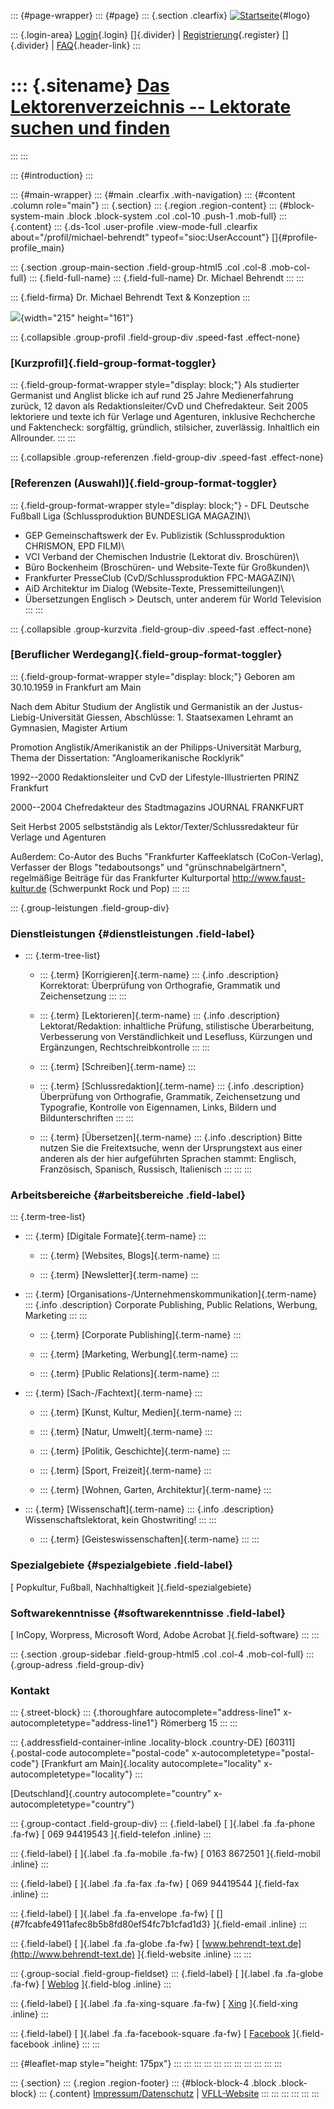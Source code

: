 ::: {#page-wrapper}
::: {#page}
::: {.section .clearfix}
[![Startseite](https://www.lektoren.de/sites/default/files/VfLL_logo.jpg)](/ "Startseite"){#logo}

::: {.login-area}
[Login](/user){.login} []{.divider} \|
[Registrierung](/user/register){.register} []{.divider} \|
[FAQ](/faq-page){.header-link}
:::

::: {.sitename}
[Das Lektorenverzeichnis -- Lektorate suchen und finden](/ "Startseite")
========================================================================
:::
:::

::: {#introduction}
:::

::: {#main-wrapper}
::: {#main .clearfix .with-navigation}
::: {#content .column role="main"}
::: {.section}
::: {.region .region-content}
::: {#block-system-main .block .block-system .col .col-10 .push-1 .mob-full}
::: {.content}
::: {.ds-1col .user-profile .view-mode-full .clearfix about="/profil/michael-behrendt" typeof="sioc:UserAccount"}
[]{#profile-profile_main}

::: {.section .group-main-section .field-group-html5 .col .col-8 .mob-col-full}
::: {.field-full-name}
::: {.field-full-name}
Dr. Michael Behrendt
:::
:::

::: {.field-firma}
Dr. Michael Behrendt Text & Konzeption
:::

![](https://www.lektoren.de/sites/default/files/styles/profile-image-full/public/users/profile_img/foto_michael_behrendt.jpg?itok=jCZE8lpP){width="215"
height="161"}

::: {.collapsible .group-profil .field-group-div .speed-fast .effect-none}
### [Kurzprofil]{.field-group-format-toggler}

::: {.field-group-format-wrapper style="display: block;"}
Als studierter Germanist und Anglist blicke ich auf rund 25 Jahre
Medienerfahrung zurück, 12 davon als Redaktionsleiter/CvD und
Chefredakteur. Seit 2005 lektoriere und texte ich für Verlage und
Agenturen, inklusive Rechcherche und Faktencheck: sorgfältig, gründlich,
stilsicher, zuverlässig. Inhaltlich ein Allrounder.
:::
:::

::: {.collapsible .group-referenzen .field-group-div .speed-fast .effect-none}
### [Referenzen (Auswahl)]{.field-group-format-toggler}

::: {.field-group-format-wrapper style="display: block;"}
\- DFL Deutsche Fußball Liga (Schlussproduktion BUNDESLIGA MAGAZIN)\
- GEP Gemeinschaftswerk der Ev. Publizistik (Schlussproduktion CHRISMON,
EPD FILM)\
- VCI Verband der Chemischen Industrie (Lektorat div. Broschüren)\
- Büro Bockenheim (Broschüren- und Website-Texte für Großkunden)\
- Frankfurter PresseClub (CvD/Schlussproduktion FPC-MAGAZIN)\
- AiD Architektur im Dialog (Website-Texte, Pressemitteilungen)\
- Übersetzungen Englisch \> Deutsch, unter anderem für World Television
:::
:::

::: {.collapsible .group-kurzvita .field-group-div .speed-fast .effect-none}
### [Beruflicher Werdegang]{.field-group-format-toggler}

::: {.field-group-format-wrapper style="display: block;"}
Geboren am 30.10.1959 in Frankfurt am Main

Nach dem Abitur Studium der Anglistik und Germanistik an der
Justus-Liebig-Universität Giessen, Abschlüsse: 1. Staatsexamen Lehramt
an Gymnasien, Magister Artium

Promotion Anglistik/Amerikanistik an der Philipps-Universität Marburg,
Thema der Dissertation: \"Angloamerikanische Rocklyrik\"

1992--2000 Redaktionsleiter und CvD der Lifestyle-Illustrierten PRINZ
Frankfurt

2000--2004 Chefredakteur des Stadtmagazins JOURNAL FRANKFURT

Seit Herbst 2005 selbstständig als Lektor/Texter/Schlussredakteur für
Verlage und Agenturen

Außerdem: Co-Autor des Buchs \"Frankfurter Kaffeeklatsch (CoCon-Verlag),
Verfasser der Blogs \"tedaboutsongs\" und \"grünschnabelgärtnern\",
regelmäßige Beiträge für das Frankfurter Kulturportal
<http://www.faust-kultur.de> (Schwerpunkt Rock und Pop)
:::
:::

::: {.group-leistungen .field-group-div}
### Dienstleistungen {#dienstleistungen .field-label}

-   ::: {.term-tree-list}
    -   ::: {.term}
        [Korrigieren]{.term-name}
        ::: {.info .description}
        Korrektorat: Überprüfung von Orthografie, Grammatik und
        Zeichensetzung
        :::
        :::

    -   ::: {.term}
        [Lektorieren]{.term-name}
        ::: {.info .description}
        Lektorat/Redaktion: inhaltliche Prüfung, stilistische
        Überarbeitung, Verbesserung von Verständlichkeit und Lesefluss,
        Kürzungen und Ergänzungen, Rechtschreibkontrolle
        :::
        :::

    -   ::: {.term}
        [Schreiben]{.term-name}
        :::

    -   ::: {.term}
        [Schlussredaktion]{.term-name}
        ::: {.info .description}
        Überprüfung von Orthografie, Grammatik, Zeichensetzung und
        Typografie, Kontrolle von Eigennamen, Links, Bildern und
        Bildunterschriften
        :::
        :::

    -   ::: {.term}
        [Übersetzen]{.term-name}
        ::: {.info .description}
        Bitte nutzen Sie die Freitextsuche, wenn der Ursprungstext aus
        einer anderen als der hier aufgeführten Sprachen stammt:
        Englisch, Französisch, Spanisch, Russisch, Italienisch
        :::
        :::
    :::

### Arbeitsbereiche {#arbeitsbereiche .field-label}

::: {.term-tree-list}
-   ::: {.term}
    [Digitale Formate]{.term-name}
    :::

    -   ::: {.term}
        [Websites, Blogs]{.term-name}
        :::

    -   ::: {.term}
        [Newsletter]{.term-name}
        :::

-   ::: {.term}
    [Organisations-/Unternehmenskommunikation]{.term-name}
    ::: {.info .description}
    Corporate Publishing, Public Relations, Werbung, Marketing
    :::
    :::

    -   ::: {.term}
        [Corporate Publishing]{.term-name}
        :::

    -   ::: {.term}
        [Marketing, Werbung]{.term-name}
        :::

    -   ::: {.term}
        [Public Relations]{.term-name}
        :::

-   ::: {.term}
    [Sach-/Fachtext]{.term-name}
    :::

    -   ::: {.term}
        [Kunst, Kultur, Medien]{.term-name}
        :::

    -   ::: {.term}
        [Natur, Umwelt]{.term-name}
        :::

    -   ::: {.term}
        [Politik, Geschichte]{.term-name}
        :::

    -   ::: {.term}
        [Sport, Freizeit]{.term-name}
        :::

    -   ::: {.term}
        [Wohnen, Garten, Architektur]{.term-name}
        :::

-   ::: {.term}
    [Wissenschaft]{.term-name}
    ::: {.info .description}
    Wissenschaftslektorat, kein Ghostwriting!
    :::
    :::

    -   ::: {.term}
        [Geisteswissenschaften]{.term-name}
        :::
:::

### Spezialgebiete {#spezialgebiete .field-label}

[ Popkultur, Fußball, Nachhaltigkeit ]{.field-spezialgebiete}

### Softwarekenntnisse {#softwarekenntnisse .field-label}

[ InCopy, Worpress, Microsoft Word, Adobe Acrobat ]{.field-software}
:::
:::

::: {.section .group-sidebar .field-group-html5 .col .col-4 .mob-col-full}
::: {.group-adress .field-group-div}
### Kontakt

::: {.street-block}
::: {.thoroughfare autocomplete="address-line1" x-autocompletetype="address-line1"}
Römerberg 15
:::
:::

::: {.addressfield-container-inline .locality-block .country-DE}
[60311]{.postal-code autocomplete="postal-code"
x-autocompletetype="postal-code"} [Frankfurt am Main]{.locality
autocomplete="locality" x-autocompletetype="locality"}
:::

[Deutschland]{.country autocomplete="country"
x-autocompletetype="country"}

::: {.group-contact .field-group-div}
::: {.field-label}
[ ]{.label .fa .fa-phone .fa-fw} [ 069 94419543 ]{.field-telefon
.inline}
:::

::: {.field-label}
[ ]{.label .fa .fa-mobile .fa-fw} [ 0163 8672501 ]{.field-mobil .inline}
:::

::: {.field-label}
[ ]{.label .fa .fa-fax .fa-fw} [ 069 94419544 ]{.field-fax .inline}
:::

::: {.field-label}
[ ]{.label .fa .fa-envelope .fa-fw} [
[]{#7fcabfe4911afec8b5b8fd80ef54fc7b1cfad1d3} ]{.field-email .inline}
:::

::: {.field-label}
[ ]{.label .fa .fa-globe .fa-fw} [
[www.behrendt-text.de](http://www.behrendt-text.de) ]{.field-website
.inline}
:::
:::

::: {.group-social .field-group-fieldset}
::: {.field-label}
[ ]{.label .fa .fa-globe .fa-fw} [
[Weblog](http://tedaboutsongs.60herz.de) ]{.field-blog .inline}
:::

::: {.field-label}
[ ]{.label .fa .fa-xing-square .fa-fw} [
[Xing](https://www.xing.com/profile/Michael_Behrendt17?sc_o=mxb_p)
]{.field-xing .inline}
:::

::: {.field-label}
[ ]{.label .fa .fa-facebook-square .fa-fw} [
[Facebook](https://www.facebook.com/michael.behrendt.794)
]{.field-facebook .inline}
:::
:::

::: {#leaflet-map style="height: 175px"}
:::
:::
:::
:::
:::
:::
:::
:::
:::
:::
:::

::: {.section}
::: {.region .region-footer}
::: {#block-block-4 .block .block-block}
::: {.content}
[Impressum/Datenschutz](/impressum) \|
[VFLL-Website](http://www.vfll.de)
:::
:::
:::
:::
:::
:::

